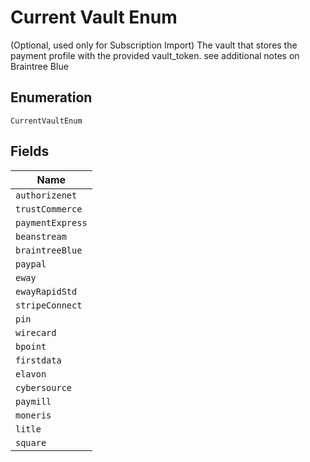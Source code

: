 
# Current Vault Enum

(Optional, used only for Subscription Import) The vault that stores the payment profile with the provided vault_token. see additional notes on Braintree Blue

## Enumeration

`CurrentVaultEnum`

## Fields

| Name |
|  --- |
| `authorizenet` |
| `trustCommerce` |
| `paymentExpress` |
| `beanstream` |
| `braintreeBlue` |
| `paypal` |
| `eway` |
| `ewayRapidStd` |
| `stripeConnect` |
| `pin` |
| `wirecard` |
| `bpoint` |
| `firstdata` |
| `elavon` |
| `cybersource` |
| `paymill` |
| `moneris` |
| `litle` |
| `square` |

